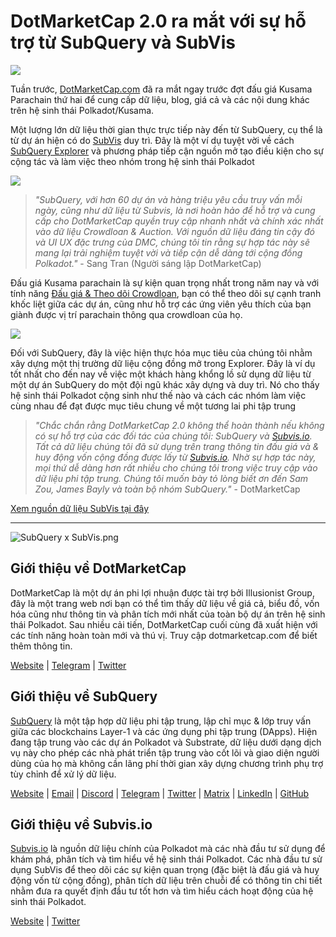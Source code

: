 # DotMarketCap 2.0 ra mắt với sự hỗ trợ từ SubQuery và SubVis

![](https://cdn-images-1.medium.com/max/1600/1*fIxEXupCMUaaMsWQbA7zFQ.gif)

Tuần trước, [DotMarketCap.com](https://dotmarketcap.com/) đã ra mắt ngay trước đợt đấu giá Kusama Parachain thứ hai để cung cấp dữ liệu, blog, giá cả và các nội dung khác trên hệ sinh thái Polkadot/Kusama.

Một lượng lớn dữ liệu thời gian thực trực tiếp này đến từ SubQuery, cụ thể là từ dự án hiện có do [SubVis](https://explorer.subquery.network/subquery/subvis-io/kusama-auction) duy trì. Đây là một ví dụ tuyệt vời về cách [SubQuery Explorer](https://explorer.subquery.network/) và phương pháp tiếp cận nguồn mở tạo điều kiện cho sự cộng tác và làm việc theo nhóm trong hệ sinh thái Polkadot

![](https://cdn-images-1.medium.com/max/1600/1*-UL84MrIB3TtZBkDPwLMmw.png)

> _"SubQuery, với hơn 60 dự án và hàng triệu yêu cầu truy vấn mỗi ngày, cũng như dữ liệu từ Subvis, là nơi hoàn hảo để hỗ trợ và cung cấp cho DotMarketCap quyền truy cập nhanh nhất và chính xác nhất vào dữ liệu Crowdloan & Auction. Với nguồn dữ liệu đáng tin cậy đó và UI UX đặc trưng của DMC, chúng tôi tin rằng sự hợp tác này sẽ mang lại trải nghiệm tuyệt vời và tiếp cận dễ dàng tới cộng đồng Polkadot."_ - Sang Tran (Người sáng lập DotMarketCap)

Đấu giá Kusama parachain là sự kiện quan trọng nhất trong năm nay và với tính năng [Đấu giá & Theo dõi Crowdloan](https://dotmarketcap.com/auction), bạn có thể theo dõi sự cạnh tranh khốc liệt giữa các dự án, cũng như hỗ trợ các ứng viên yêu thích của bạn giành được vị trí parachain thông qua crowdloan của họ.

![](https://cdn-images-1.medium.com/max/1600/1*n_y-1CUv1BcU2bzCs15djA.png)

Đối với SubQuery, đây là việc hiện thực hóa mục tiêu của chúng tôi nhằm xây dựng một thị trường dữ liệu cộng đồng mở trong Explorer. Đây là ví dụ tốt nhất cho đến nay về việc một khách hàng khổng lồ sử dụng dữ liệu từ một dự án SubQuery do một đội ngũ khác xây dựng và duy trì. Nó cho thấy hệ sinh thái Polkadot cộng sinh như thế nào và cách các nhóm làm việc cùng nhau để đạt được mục tiêu chung về một tương lai phi tập trung

> _"Chắc chắn rằng DotMarketCap 2.0 không thể hoàn thành nếu không có sự hỗ trợ của các đối tác của chúng tôi: SubQuery và [Subvis.io](http://subvis.io/). Tất cả dữ liệu chúng tôi đã sử dụng trên trang thông tin đấu giá và & huy động vốn cộng đồng được lấy từ [Subvis.io](http://subvis.io/). Nhờ sự hợp tác này, mọi thứ dễ dàng hơn rất nhiều cho chúng tôi trong việc truy cập vào dữ liệu phi tập trung. Chúng tôi muốn bày tỏ lòng biết ơn đến Sam Zou, James Bayly và toàn bộ nhóm SubQuery."_ - DotMarketCap

[Xem nguồn dữ liệu SubVis tại đây](https://explorer.subquery.network/subquery/subvis-io/kusama-auction)

---

![SubQuery x SubVis.png](https://cdn-images-1.medium.com/max/1600/1*ZOtmJdlgr-5H4BAt2gVKLw.png)

## **Giới thiệu về DotMarketCap**

DotMarketCap là một dự án phi lợi nhuận được tài trợ bởi Illusionist Group, đây là một trang web nơi bạn có thể tìm thấy dữ liệu về giá cả, biểu đồ, vốn hóa cũng như thông tin và phân tích mới nhất của toàn bộ dự án trên hệ sinh thái Polkadot. Sau nhiều cải tiến, DotMarketCap cuối cùng đã xuất hiện với các tính năng hoàn toàn mới và thú vị. Truy cập dotmarketcap.com để biết thêm thông tin.

[Website](http://dotmarketcap.com/) | [Telegram](https://t.me/DotMarketCap_ANN) | [Twitter](https://twitter.com/DotMarketCap?ref_src=twsrc%5Egoogle%7Ctwcamp%5Eserp%7Ctwgr%5Eauthor)

## **Giới thiệu về SubQuery**

[SubQuery](https://subquery.network/) là một tập hợp dữ liệu phi tập trung, lập chỉ mục & lớp truy vấn giữa các blockchains Layer-1 và các ứng dụng phi tập trung (DApps). Hiện đang tập trung vào các dự án Polkadot và Substrate, dữ liệu dưới dạng dịch vụ này cho phép các nhà phát triển tập trung vào cốt lõi và giao diện người dùng của họ mà không cần lãng phí thời gian xây dựng chương trình phụ trợ tùy chỉnh để xử lý dữ liệu.

[Website](https://subquery.network/) | [Email](mailto:hello@subquery.network) | [Discord](https://discord.com/invite/78zg8aBSMG) | [Telegram](https://t.me/subquerynetwork) | [Twitter](https://twitter.com/subquerynetwork) | [Matrix](https://matrix.to/#/#subquery:matrix.org) | [LinkedIn](https://www.linkedin.com/company/subquery) | [GitHub](https://github.com/subquery)

## **Giới thiệu về Subvis.io**

[Subvis.io](https://dotmarketcap.com/blog-detail/541/Subvis.io) là nguồn dữ liệu chính của Polkadot mà các nhà đầu tư sử dụng để khám phá, phân tích và tìm hiểu về hệ sinh thái Polkadot. Các nhà đầu tư sử dụng SubVis để theo dõi các sự kiện quan trọng (đặc biệt là đấu giá và huy động vốn từ cộng đồng), phân tích dữ liệu trên chuỗi để có thông tin chi tiết nhằm đưa ra quyết định đầu tư tốt hơn và tìm hiểu cách hoạt động của hệ sinh thái Polkadot.

[Website](https://www.subvis.io/) | [Twitter](https://twitter.com/subvisioapp)
